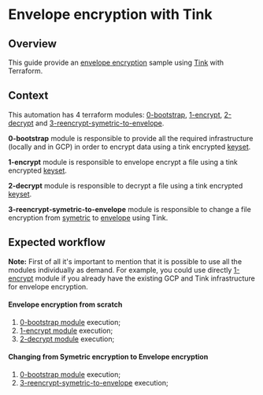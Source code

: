 # Envelope encryption with Tink

## Overview

This guide provide an [envelope encryption](https://cloud.google.com/kms/docs/envelope-encryption) sample using [Tink](https://developers.google.com/tink) with Terraform.


## Context

This automation has 4 terraform modules: [0-bootstrap](./0-bootstrap/README.md), [1-encrypt](./1-encrypt/README.md), [2-decrypt](./2-decrypt/README.md) and [3-reencrypt-symetric-to-envelope](./3-reencrypt-symetric-to-envelope/README.md).

**0-bootstrap** module is responsible to provide all the required infrastructure (locally and in GCP) in order to encrypt data using a tink encrypted [keyset](https://developers.google.com/tink/design/keysets).

**1-encrypt** module is responsible to envelope encrypt a file using a tink encrypted [keyset](https://developers.google.com/tink/design/keysets).

**2-decrypt** module is responsible to decrypt a file using a tink encrypted [keyset](https://developers.google.com/tink/design/keysets).

**3-reencrypt-symetric-to-envelope** module is responsible to change a file encryption from [symetric](https://cloud.google.com/kms/docs/encrypt-decrypt) to [envelope](https://cloud.google.com/kms/docs/client-side-encryption#envelope_encryption_with_tink) using Tink.

## Expected workflow

**Note:** First of all it's important to mention that it is possible to use all the modules individually as demand. For example, you could use directly [1-encrypt](./1-encrypt/README.md) module if you already have the existing GCP and Tink infrastructure for envelope encryption.

#### Envelope encryption from scratch
1. [0-bootstrap module](./consumer/0-bootstrap/README.md) execution;
2. [1-encrypt module](./1-encrypt/README.md) execution;
2. [2-decrypt module](./2-decrypt/README.md) execution;

#### Changing from Symetric encryption to Envelope encryption
1. [0-bootstrap module](./consumer/0-bootstrap/README.md) execution;
2. [3-reencrypt-symetric-to-envelope](./3-reencrypt-symetric-to-envelope/README.md) execution;
